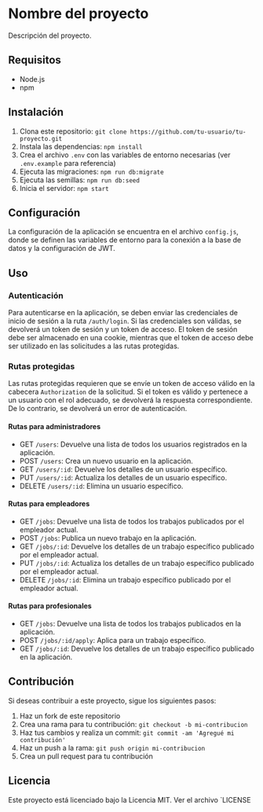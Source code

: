 # Nombre del proyecto

Descripción del proyecto.

## Requisitos

* Node.js
* npm

## Instalación

1. Clona este repositorio: `git clone https://github.com/tu-usuario/tu-proyecto.git`
2. Instala las dependencias: `npm install`
3. Crea el archivo `.env` con las variables de entorno necesarias (ver `.env.example` para referencia)
4. Ejecuta las migraciones: `npm run db:migrate`
5. Ejecuta las semillas: `npm run db:seed`
6. Inicia el servidor: `npm start`

## Configuración

La configuración de la aplicación se encuentra en el archivo `config.js`, donde se definen las variables de entorno para la conexión a la base de datos y la configuración de JWT.

## Uso

### Autenticación

Para autenticarse en la aplicación, se deben enviar las credenciales de inicio de sesión a la ruta `/auth/login`. Si las credenciales son válidas, se devolverá un token de sesión y un token de acceso. El token de sesión debe ser almacenado en una cookie, mientras que el token de acceso debe ser utilizado en las solicitudes a las rutas protegidas.

### Rutas protegidas

Las rutas protegidas requieren que se envíe un token de acceso válido en la cabecera `Authorization` de la solicitud. Si el token es válido y pertenece a un usuario con el rol adecuado, se devolverá la respuesta correspondiente. De lo contrario, se devolverá un error de autenticación.

#### Rutas para administradores

* GET `/users`: Devuelve una lista de todos los usuarios registrados en la aplicación.
* POST `/users`: Crea un nuevo usuario en la aplicación.
* GET `/users/:id`: Devuelve los detalles de un usuario específico.
* PUT `/users/:id`: Actualiza los detalles de un usuario específico.
* DELETE `/users/:id`: Elimina un usuario específico.

#### Rutas para empleadores

* GET `/jobs`: Devuelve una lista de todos los trabajos publicados por el empleador actual.
* POST `/jobs`: Publica un nuevo trabajo en la aplicación.
* GET `/jobs/:id`: Devuelve los detalles de un trabajo específico publicado por el empleador actual.
* PUT `/jobs/:id`: Actualiza los detalles de un trabajo específico publicado por el empleador actual.
* DELETE `/jobs/:id`: Elimina un trabajo específico publicado por el empleador actual.

#### Rutas para profesionales

* GET `/jobs`: Devuelve una lista de todos los trabajos publicados en la aplicación.
* POST `/jobs/:id/apply`: Aplica para un trabajo específico.
* GET `/jobs/:id`: Devuelve los detalles de un trabajo específico publicado en la aplicación.

## Contribución

Si deseas contribuir a este proyecto, sigue los siguientes pasos:

1. Haz un fork de este repositorio
2. Crea una rama para tu contribución: `git checkout -b mi-contribucion`
3. Haz tus cambios y realiza un commit: `git commit -am 'Agregué mi contribución'`
4. Haz un push a la rama: `git push origin mi-contribucion`
5. Crea un pull request para tu contribución

## Licencia

Este proyecto está licenciado bajo la Licencia MIT. Ver el archivo `LICENSE

